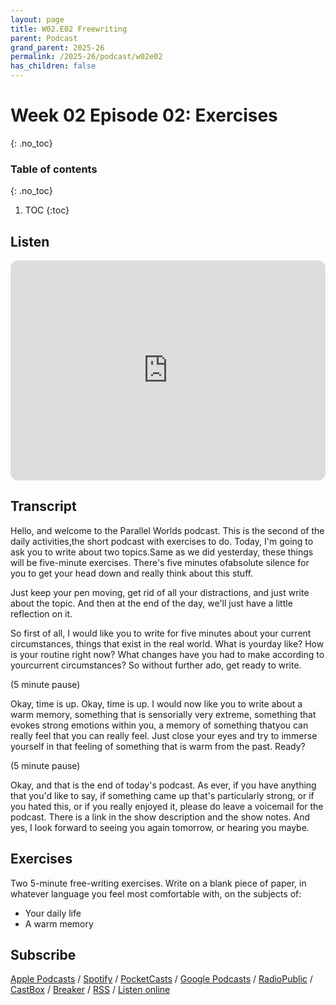```yaml
---
layout: page
title: W02.E02 Freewriting
parent: Podcast
grand_parent: 2025-26
permalink: /2025-26/podcast/w02e02
has_children: false
---
```





# Week 02 Episode 02: Exercises
{: .no_toc}

### Table of contents
{: .no_toc}

1. TOC
{:toc}

## Listen

<iframe style="border-radius:12px" src="https://open.spotify.com/embed/episode/10D6gM2wq2x2KaIuKiOnAW?utm_source=generator" width="100%" height="352" frameBorder="0" allowfullscreen="" allow="autoplay; clipboard-write; encrypted-media; fullscreen; picture-in-picture" loading="lazy"></iframe>


## Transcript

Hello, and welcome to the Parallel Worlds podcast. This is the second of the daily activities,the short podcast with exercises to do. Today, I'm going to ask you to write about two topics.Same as we did yesterday, these things will be five-minute exercises. There's five minutes ofabsolute silence for you to get your head down and really think about this stuff.

Just keep your pen moving, get rid of all your distractions, and just write about the topic. And then at the end of the day, we'll just have a little reflection on it.

So first of all, I would like you to write for five minutes about your current circumstances, things that exist in the real world. What is yourday like? How is your routine right now? What changes have you had to make according to yourcurrent circumstances? So without further ado, get ready to write.

(5 minute pause)

Okay, time is up. Okay, time is up. I would now like you to write about a warm memory, something that is sensorially very extreme, something that evokes strong emotions within you, a memory of something thatyou can really feel that you can really feel. Just close your eyes and try to immerse yourself in that feeling of something that is warm from the past. Ready?

(5 minute pause)

Okay, and that is the end of today's podcast. As ever, if you have anything that you'd like to say, if something came up that's particularly strong, or if you hated this, or if you really enjoyed it, please do leave a voicemail for the podcast. There is a link in the show description and the show notes. And yes, I look forward to seeing you again tomorrow, or hearing you maybe.

## Exercises

Two 5-minute free-writing exercises. Write on a blank piece of paper, in whatever language you feel most comfortable with, on the subjects of:

- Your daily life
- A warm memory



## Subscribe

[Apple Podcasts](https://podcasts.apple.com/gb/podcast/parallel-worlds/id1504529134) / [Spotify](https://open.spotify.com/show/3L3RhKaoqQZoU9fIcLuZjz) / [PocketCasts](https://pca.st/ha20534r) / [Google Podcasts](https://www.google.com/podcasts?feed=aHR0cHM6Ly9hbmNob3IuZm0vcy8xODg0YjAwOC9wb2RjYXN0L3Jzcw%3D%3D) / [RadioPublic](https://radiopublic.com/parallel-worlds-WzVy1K) / [CastBox](https://castbox.fm/channel/id2710471?utm_source=podcaster&utm_medium=dlink&utm_campaign=c_2710471&utm_content=Parallel%20Worlds-CastBox_FM) / [Breaker](https://www.breaker.audio/parallel-worlds) / [RSS](https://anchor.fm/s/1884b008/podcast/rss) / [Listen online](https://anchor.fm/olliepalmer)
